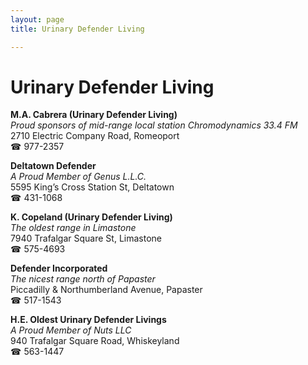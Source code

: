 ```yaml
---
layout: page 
title: Urinary Defender Living

---
```



# Urinary Defender Living


 **M.A. Cabrera (Urinary Defender Living)**  
_Proud sponsors of mid-range local station Chromodynamics 33.4 FM_  
2710 Electric Company Road, Romeoport  
☎ 977-2357

**Deltatown Defender**  
_A Proud Member of Genus L.L.C._  
5595 King’s Cross Station St, Deltatown  
☎ 431-1068

**K. Copeland (Urinary Defender Living)**  
_The oldest range in Limastone_  
7940 Trafalgar Square St, Limastone  
☎ 575-4693

**Defender Incorporated**  
_The nicest range north of Papaster_  
Piccadilly & Northumberland Avenue, Papaster  
☎ 517-1543

**H.E. Oldest Urinary Defender Livings**  
_A Proud Member of Nuts LLC_  
940 Trafalgar Square Road, Whiskeyland  
☎ 563-1447

